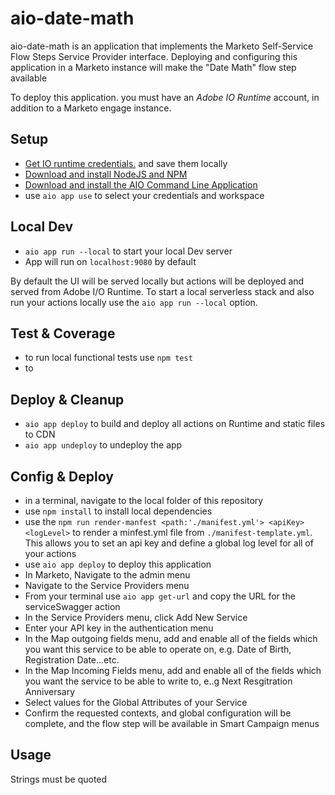 # aio-date-math

aio-date-math is an application that implements the Marketo Self-Service Flow Steps Service Provider interface.  Deploying and configuring this application in a Marketo instance will make the "Date Math" flow step available

To deploy this application. you must have an *Adobe IO Runtime* account, in addition to a Marketo engage instance.


## Setup

- [Get IO runtime credentials.](https://www.adobe.io/apis/experienceplatform/runtime/docs.html#!adobedocs/adobeio-runtime/master/getting_started.md) and save them locally
- [Download and install NodeJS and NPM](https://docs.npmjs.com/downloading-and-installing-node-js-and-npm)
- [Download and install the AIO Command Line Application](https://developer.adobe.com/app-builder/docs/getting_started/)
- use `aio app use` to select your credentials and workspace


## Local Dev

- `aio app run --local` to start your local Dev server
- App will run on `localhost:9080` by default

By default the UI will be served locally but actions will be deployed and served from Adobe I/O Runtime. To start a
local serverless stack and also run your actions locally use the `aio app run --local` option.

## Test & Coverage

- to run local functional tests use `npm test`
- to 

## Deploy & Cleanup

- `aio app deploy` to build and deploy all actions on Runtime and static files to CDN
- `aio app undeploy` to undeploy the app

## Config & Deploy

- in a terminal, navigate to the local folder of this repository
- use `npm install` to install local dependencies
- use the `npm run render-manfest <path:'./manifest.yml'> <apiKey> <logLevel>` to render a minfest.yml file from `./manifest-template.yml`.  This allows you to set an api key and define a global log level for all of your actions
- use `aio app deploy` to deploy this application
- In Marketo, Navigate to the admin menu
- Navigate to the Service Providers menu
- From your terminal use `aio app get-url` and copy the URL for the serviceSwagger action
- In the Service Providers menu, click Add New Service
- Enter your API key in the authentication menu
- In the Map outgoing fields menu, add and enable all of the fields which you want this service to be able to operate on, e.g. Date of Birth, Registration Date...etc.
- In the Map Incoming Fields menu, add and enable all of the fields which you want the service to be able to write to, e..g Next Resgitration Anniversary
- Select values for the Global Attributes of your Service
- Confirm the requested contexts, and global configuration will be complete, and the flow step will be available in Smart Campaign menus

## Usage

Strings must be quoted